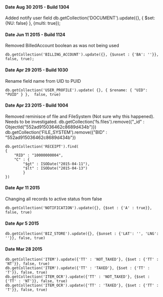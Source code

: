 #### Date Aug 30 2015 - Build 1304
Added notify user field
    db.getCollection('DOCUMENT').update({}, { $set: {NU: false} }, {multi: true});
    
#### Date Jun 11 2015 - Build 1124
Removed BilledAccount boolean as was not being used
    
    db.getCollection('BILLING_ACCOUNT').update({}, {$unset : {'BA': ''}}, false, true);

#### Date Apr 29 2015 - Build 1030

Rename field name from UID to PUID

    db.getCollection('USER_PROFILE').update( {}, { $rename: { "UID": "PUID" } },  false, true)

#### Date Apr 23 2015 - Build 1004
Removed reminisce of file and FileSystem (Not sure why this happened). Needs to be investigated.
    db.getCollection('fs.files').remove({"_id" : ObjectId("552ad915036462c8689d434b")})
    db.getCollection('FILE_SYSTEM').remove({"BID" : "552ad915036462c8689d434b"})
    
    db.getCollection('RECEIPT').find(
    {
        "RID" : "10000000004", 
        "C" : { 
            "$gt" : ISODate("2015-04-11"), 
            "$lt" : ISODate("2015-04-13")
            }
    })

#### Date Apr 11 2015
Changing all records to active status from false

    db.getCollection('NOTIFICATION').update({}, {$set : {'A' : true}}, false, true)

#### Date Apr 5 2015
    db.getCollection('BIZ_STORE').update({}, {$unset : {'LAT': '', 'LNG': ''}}, false, true)

#### Date Mar 28 2015

    db.getCollection('ITEM').update({'TT' : 'NOT_TAXED'}, {$set : {'TT' : 'NT'}}, false, true)
    db.getCollection('ITEM').update({'TT' : 'TAXED'}, {$set : {'TT' : 'T'}}, false, true)
    db.getCollection('ITEM_OCR').update({'TT' : 'NOT_TAXED'}, {$set : {'TT' : 'NT'}}, false, true)
    db.getCollection('ITEM_OCR').update({'TT' : 'TAXED'}, {$set : {'TT' : 'T'}}, false, true)
    
